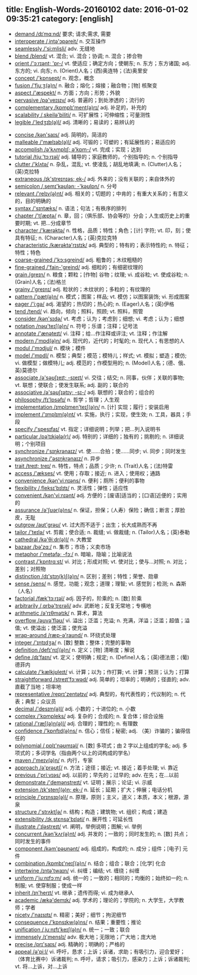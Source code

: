 title: English-Words-20160102
date: 2016-01-02 09:35:21
category: [english]
---
+ [demand /dɪˈmɑːnd/](#v) 要求; 请求;需求, 需要
+ [interoperate /,intə'ɔpəreit/](#v) n. 交互操作
+ [seamlessly /'si:mlisli/](#v) adv. 无缝地
+ [blend /blend/](#v) vt. 混合; vi. 混合；协调; n. 混合；掺合物
+ [orient /'ɔːrɪənt; 'ɒr-/](#v) vt. 使适应；确定方向；使朝东; n. 东方；东方诸国; adj. 东方的; vi. 向东; n. (Orient)人名；(西)奥连特；(法)奥里安
+ [concept /'kɒnsept/](#v) n. 观念，概念
+ [fusion /'fjuːʒ(ə)n/](#v) n. 融合；熔化；熔接；融合物；[物] 核聚变
+ [aspect /'æspekt/](#v) n. 方面；方向；形势；外貌
+ [pervasive /pə'veɪsɪv/](#v) adj. 普遍的；到处渗透的；流行的
+ [complementary /kɒmplɪ'ment(ə)rɪ/](#v) adj. 补足的，补充的
+ [scalability /,skeilə'biliti/](#v) n. 可扩展性；可伸缩性；可量测性
+ [legible /'ledʒɪb(ə)l/](#v) adj. 清晰的；易读的；易辨认的
<!--more-->
+ [concise /kən'saɪs/](#v) adj. 简明的，简洁的
+ [malleable /'mælɪəb(ə)l/](#v) adj. 可锻的；可塑的；有延展性的；易适应的
+ [accomplish /ə'kʌmplɪʃ; ə'kɒm-/](#v) vt. 完成；实现；达到
+ [tutorial /tjuː'tɔːrɪəl/](#v) adj. 辅导的；家庭教师的，个别指导的; n. 个别指导
+ [clutter /'klʌtə/](#v) n. 杂乱，混乱; vt. 使凌乱；胡乱地填满; n. (Clutter)人名；(英)克拉特
+ [extraneous /ɪk'streɪnɪəs; ek-/](#v) adj. 外来的；没有关联的；来自体外的
+ [semicolon /,semɪ'kəʊlən; -'kəʊlɒn/](#v) n. 分号
+ [relevant /'relɪv(ə)nt/](#v) adj. 相关的；切题的；中肯的；有重大关系的；有意义的，目的明确的
+ [syntax /'sɪntæks/](#v) n. 语法；句法；有秩序的排列
+ [chapter /'tʃæptə/](#v) n. 章，回；（俱乐部、协会等的）分会；人生或历史上的重要时期; vt. 把…分成章节
+ [character /'kærəktə/](#v) n. 性格，品质；特性；角色；[计] 字符; vt. 印，刻；使具有特征; n. (Character)人名；(英)克拉克特
+ [characteristic /kærəktə'rɪstɪk/](#v) adj. 典型的；特有的；表示特性的; n. 特征；特性；特色
+ [coarse-grained /'kɔ:sɡreind/](#v) adj. 粗鲁的；木纹粗糙的
+ [fine-grained /'fain-'ɡreind/](#v) adj. 细粒的；有细密纹理的
+ [grain /greɪn/](#v) n. 粮食；颗粒；[作物] 谷物；纹理; vi. 成谷粒; vt. 使成谷粒; n. (Grain)人名；(法)格兰
+ [grainy /'greɪnɪ/](#v) adj. 粒状的；木纹状的；多粒的；有纹理的
+ [pattern /'pæt(ə)n/](#v) n. 模式；图案；样品; vt. 模仿；以图案装饰; vi. 形成图案
+ [eager /'iːgə/](#v) adj. 渴望的；热切的；热心的; n. (Eager)人名；(英)伊格
+ [tend /tend/](#v) vi. 趋向，倾向；照料，照顾; vt. 照料，照管
+ [consider /kən'sɪdə/](#v) vt. 考虑；认为；考虑到；细想; vi. 考虑；认为；细想
+ [notation /nəʊ'teɪʃ(ə)n/](#v) n. 符号；乐谱；注释；记号法
+ [annotate /'ænəteɪt/](#v) vi. 注释；给…作注释或评注; vt. 注释；作注解
+ [modern /'mɒd(ə)n/](#v) adj. 现代的，近代的；时髦的; n. 现代人；有思想的人
+ [modul /'mɔdjul/](#v) n. 模块；模件
+ [model /'mɒdl/](#v) n. 模型；典型；模范；模特儿；样式; vt. 模拟；塑造；模仿; vi. 做模型；做模特儿; adj. 模范的；作模型用的; n. (Model)人名；(德、俄、英)莫德尔
+ [associate /ə'səʊʃɪeɪt; -sɪeɪt/](#v) vi. 交往；结交; n. 同事，伙伴；关联的事物; vt. 联想；使联合；使发生联系; adj. 副的；联合的
+ [associative /ə'səʊʃɪətɪv; -sɪ-/](#v) adj. 联想的；联合的；组合的
+ [philosophy /fɪ'lɒsəfɪ/](#v) n. 哲学；哲理；人生观
+ [implementation /ɪmplɪmen'teɪʃ(ə)n/](#v) n. [计] 实现；履行；安装启用
+ [implement /'ɪmplɪm(ə)nt/](#v) vt. 实施，执行；实现，使生效; n. 工具，器具；手段
+ [specify /'spesɪfaɪ/](#v) vt. 指定；详细说明；列举；把…列入说明书
+ [particular /pəˈtɪkjələ(r)/](#v) adj. 特别的；详细的；独有的；挑剔的; n. 详细说明；个别项目
+ [synchronize /'sɪŋkrənaɪz/](#v) vt. 使……合拍；使……同步; vi. 同步；同时发生
+ [asynchronize /'əsɪŋkrənaɪz/](#v) n. 异步
+ [trait /treɪt; treɪ/](#v) n. 特性，特点；品质；少许; n. (Trait)人名；(法)特雷
+ [access /'ækses/](#v) vt. 使用；存取；接近; n. 进入；使用权；通路
+ [convenience /kən'viːnɪəns/](#v) n. 便利；厕所；便利的事物
+ [flexibility /,fleksɪ'bɪlɪtɪ/](#v) n. 灵活性；弹性；适应性
+ [convenient /kən'viːnɪənt/](#v) adj. 方便的；[废语]适当的；[口语]近便的；实用的
+ [assurance /ə'ʃʊər(ə)ns/](#v) n. 保证，担保；（人寿）保险；确信；断言；厚脸皮，无耻
+ [outgrow /aʊt'grəʊ/](#v) vt. 过大而不适于；出生；长大成熟而不再
+ [tailor /'teɪlə/](#v) vt. 剪裁；使合适; n. 裁缝; vi. 做裁缝; n. (Tailor)人名；(英)泰勒
+ [cathedral /kə'θiːdr(ə)l/](#v) n. 大教堂
+ [bazaar /bə'zɑː/](#v) n. 集市；市场；义卖市场
+ [metaphor /'metəfə; -fɔː/](#v) n. 暗喻，隐喻；比喻说法
+ [contrast /'kɒntrɑːst/](#v) vi. 对比；形成对照; vt. 使对比；使与…对照; n. 对比；差别；对照物
+ [distinction /dɪ'stɪŋ(k)ʃ(ə)n/](#v) n. 区别；差别；特性；荣誉、勋章
+ [sense /sens/](#v) n. 感觉，功能；观念；道理；理智; vt. 感觉到；检测; n. 森斯（人名）
+ [factorial /fæk'tɔːrɪəl/](#v) adj. 因子的，阶乘的; n. [数] 阶乘
+ [arbitrarily /,ɑrbə'trɛrəli/](#v) adv. 武断地；反复无常地；专横地
+ [arithmetic /ə'rɪθmətɪk/](#v) n. 算术，算法
+ [overflow /əʊvə'fləʊ/](#v) vi. 溢出；泛滥；充溢; n. 充满，洋溢；泛滥；超值；溢值; vt. 使溢出；使泛滥；使充溢
+ [wrap-around /ræp-ə'raʊnd/](#v) n. 环绕式处理
+ [integer /'ɪntɪdʒə/](#v) n. [数] 整数；整体；完整的事物
+ [definition /defɪ'nɪʃ(ə)n/](#v) n. 定义；[物] 清晰度；解说
+ [define /dɪ'faɪn/](#v) vt. 定义；使明确；规定; n. (Define)人名；(英)德法恩；(葡)德菲内
+ [calculate /'kælkjʊleɪt/](#v) vi. 计算；以为；作打算; vt. 计算；预测；认为；打算
+ [straightforward /streɪt'fɔːwəd/](#v) adj. 简单的；坦率的；明确的；径直的; adv. 直截了当地；坦率地
+ [representative /reprɪ'zentətɪv/](#v) adj. 典型的，有代表性的；代议制的; n. 代表；典型；众议员
+ [decimal /'desɪm(ə)l/](#v) adj. 小数的；十进位的; n. 小数
+ [complex /'kɒmpleks/](#v) adj. 复杂的；合成的; n. 复合体；综合设施
+ [rational /'ræʃ(ə)n(ə)l/](#v) adj. 合理的；理性的; n. 有理数
+ [confidence /'kɒnfɪd(ə)ns/](#v) n. 信心；信任；秘密; adj. （美）诈骗的；骗得信任的
+ [polynomial /,pɒlɪ'nəʊmɪəl/](#v) n. [数] 多项式；由 2 字以上组成的学名; adj. 多项式的；多词学名（指由两个以上的词构成的学名）
+ [maven /'meɪv(ə)n/](#v) n. 内行，专家
+ [approach /ə'prəʊtʃ/](#v) n. 方法；途径；接近; vt. 接近；着手处理; vi. 靠近
+ [previous /'priːvɪəs/](#v) adj. 以前的；早先的；过早的; adv. 在先；在…以前
+ [demonstrate /'demənstreɪt/](#v) vt. 证明；展示；论证; vi. 示威
+ [extension /ɪk'stenʃ(ə)n; ek-/](#v) n. 延长；延期；扩大；伸展；电话分机
+ [principle /'prɪnsɪp(ə)l/](#v) n. 原理，原则；主义，道义；本质，本义；根源，源泉
+ [structure /'strʌktʃə/](#v) n. 结构；构造；建筑物; vt. 组织；构成；建造
+ [extensibility /ɪk,stɛnsə'bɪləti/](#v) n. 展开性；可延长性
+ [illustrate /'ɪləstreɪt/](#v) vt. 阐明，举例说明；图解; vi. 举例
+ [concurrent /kən'kʌr(ə)nt/](#v) adj. 并发的；一致的；同时发生的; n. [数] 共点；同时发生的事件
+ [component /kəm'pəʊnənt/](#v) adj. 组成的，构成的; n. 成分；组件；[电子] 元件
+ [combination /kɒmbɪ'neɪʃ(ə)n/](#v) n. 结合；组合；联合；[化学] 化合
+ [intertwine /ɪntə'twaɪn/](#v) vi. 纠缠；编结; vt. 缠绕；纠缠
+ [uniform /'juːnɪfɔːm/](#v) adj. 统一的；一致的；相同的；均衡的；始终如一的; n. 制服; vt. 使穿制服；使成一样
+ [inherit /ɪn'herɪt/](#v) vt. 继承；遗传而得; vi. 成为继承人
+ [academic /ækə'demɪk/](#v) adj. 学术的；理论的；学院的; n. 大学生，大学教师；学者
+ [nicety /'naɪsɪtɪ/](#v) n. 精密；美好；细节；拘泥细节
+ [consequence /'kɒnsɪkw(ə)ns/](#v) n. 结果；重要性；推论
+ [unification /,juːnɪfɪ'keɪʃ(ə)n/](#v) n. 统一；一致；联合
+ [immensely /ɪ'menslɪ/](#v) adv. 极大地；无限地；广大地；庞大地
+ [precise /prɪ'saɪs/](#v) adj. 精确的；明确的；严格的
+ [appeal /ə'piːl/](#v) vi. 呼吁，恳求；上诉；诉诸，求助；有吸引力，迎合爱好；（体育比赛中）诉诸裁判; n. 呼吁，请求；吸引力，感染力；上诉；诉诸裁判; vt. 将…上诉，对…上诉
